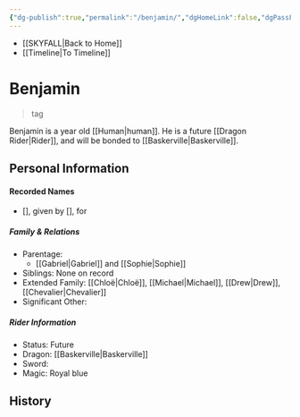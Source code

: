 ```yaml
---
{"dg-publish":true,"permalink":"/benjamin/","dgHomeLink":false,"dgPassFrontmatter":false}
---
```


- [[SKYFALL|Back to Home]]
- [[Timeline|To Timeline]]

# Benjamin
>tag

Benjamin is a year old [[Human|human]]. He is a future [[Dragon Rider|Rider]], and will be bonded to [[Baskerville|Baskerville]].

## Personal Information

#### Recorded Names
- [], given by [], for 

##### Family & Relations
- Parentage: 
	- [[Gabriel|Gabriel]] and [[Sophie|Sophie]]
- Siblings: None on record
- Extended Family: [[Chloë|Chloë]], [[Michael|Michael]], [[Drew|Drew]], [[Chevalier|Chevalier]]
- Significant Other: 

##### Rider Information
- Status: Future
- Dragon: [[Baskerville|Baskerville]] 
- Sword: 
- Magic: Royal blue 

## History
